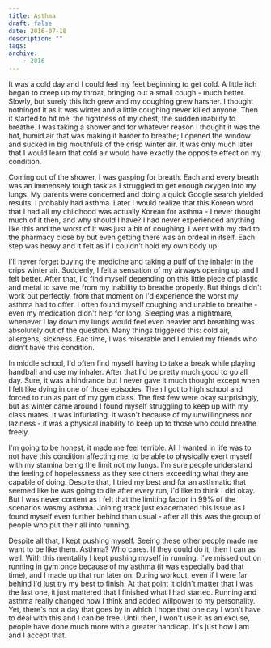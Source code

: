 ```yaml
---
title: Asthma
draft: false
date: 2016-07-18
description: ""
tags:
archive:
    - 2016
---
```


It was a cold day and I could feel my feet beginning to get cold. A little itch began to creep up my throat, bringing out a small cough - much better. Slowly, but surely this itch grew and my coughing grew harsher. I thought nothingof it as it was winter and a little coughing never killed anyone. Then it started to hit me, the tightness of my chest, the sudden inability to breathe. I was taking a shower and for whatever reason I thought it was the hot, humid air that was making it harder to breathe; I opened the window and sucked in big mouthfuls of the crisp winter air. It was only much later that I would learn that cold air would have exactly the opposite effect on my condition.

<!-- more -->

Coming out of the shower, I was gasping for breath. Each and every breath was an immensely tough task as I struggled to get enough oxygen into my lungs. My parents were concerned and doing a quick Google search yielded results: I probably had asthma. Later I would realize that this Korean word that I had all my childhood was actually Korean for asthma - I never thought much of it then, and why should I have? I had never experienced anything like this and the worst of it was just a bit of coughing. I went with my dad to the pharmacy close by but even getting there was an ordeal in itself. Each step was heavy and it felt as if I couldn't hold my own body up.

I'll never forget buying the medicine and taking a puff of the inhaler in the crips winter air. Suddenly, I felt a sensation of my airways opening up and I felt better. After that, I'd find myself depending on this little piece of plastic and metal to save me from my inability to breathe properly. But things didn't work out perfectly, from that moment on I'd experience the worst my asthma had to offer. I often found myself coughing and unable to breathe - even my medication didn't help for long. Sleeping was a nightmare, whenever I lay down my lungs would feel even heavier and breathing was absolutely out of the question. Many things triggered this: cold air, allergens, sickness. Eac time, I was miserable and I envied my friends who didn't have this condition.

In middle school, I'd often find myself having to take a break while playing handball and use my inhaler. After that I'd be pretty much good to go all day. Sure, it was a hindrance but I never gave it much thought except when I felt like dying in one of those episodes. Then I got to high school and forced to run as part of my gym class. The first few were okay surprisingly, but as winter came around I found myself struggling to keep up with my class mates. It was infuriating. It wasn't because of my unwillingness nor laziness - it was a physical inability to keep up to those who could breathe freely.

I'm going to be honest, it made me feel terrible. All I wanted in life was to not have this condition affecting me, to be able to physically exert myself with my stamina being the limit not my lungs. I'm sure people understand the feeling of hopelessness as they see others exceeding what they are capable of doing. Despite that, I tried my best and for an asthmatic that seemed like he was going to die after every run, I'd like to think I did okay. But I was never content as I felt that the limiting factor in 99% of the scenarios wasmy asthma. Joining track just exacerbated this issue as I found myself even further behind than usual - after all this was the group of people who put their all into running.

Despite all that, I kept pushing myself. Seeing these other people made me want to be like them. Asthma? Who cares. If they could do it, then I can as well. With this mentality I kept pushing myself in running. I've missed out on running in gym once because of my asthma (it was especially bad that time), and I made up that run later on. During workout, even if I were far behind I'd just try my best to finish. At that point it didn't matter that I was the last one, it just mattered that I finished what I had started. Running and asthma really changed how I think and added willpower to my personality. Yet, there's not a day that goes by in which I hope that one day I won't have to deal with this and I can be free. Until then, I won't use it as an excuse, people have done much more with a greater handicap. It's just how I am and I accept that.
